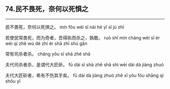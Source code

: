 ## 74.民不畏死，奈何以死惧之
---


<ruby><rbc><rb> 民不畏死，奈何以死惧之。 </rb></rbc>
  <rtc><rt>mín fǒu wèi sǐ nài hé yǐ sǐ jù zhī</rt></rtc>
</ruby>

<ruby><rbc><rb> 若使民常畏死，而为奇者，吾得执而杀之，孰敢。 </rb></rbc>
  <rtc><rt>ruò shǐ mín cháng wèi sǐ ér wèi qí zhě wú dé zhí ér shā zhī shú gǎn</rt></rtc>
</ruby>

<ruby><rbc><rb> 常有司杀者杀。 </rb></rbc>
  <rtc><rt>cháng yǒu sī shā zhě shā</rt></rtc>
</ruby>

<ruby><rbc><rb> 夫代司杀者杀，是谓代大匠斫。 </rb></rbc>
  <rtc><rt>fū dài sī shā zhě shā shì wèi dài dà jiàng zhuó</rt></rtc>
</ruby>

<ruby><rbc><rb> 夫代大匠斫者，希有不伤其手矣。 </rb></rbc>
  <rtc><rt>fū dài dà jiàng zhuó zhě xī yǒu fǒu shāng qí shǒu yǐ</rt></rtc>
</ruby>

<ruby><rbc><rb>   </rb></rbc>
  <rtc><rt> </rt></rtc>
</ruby>

